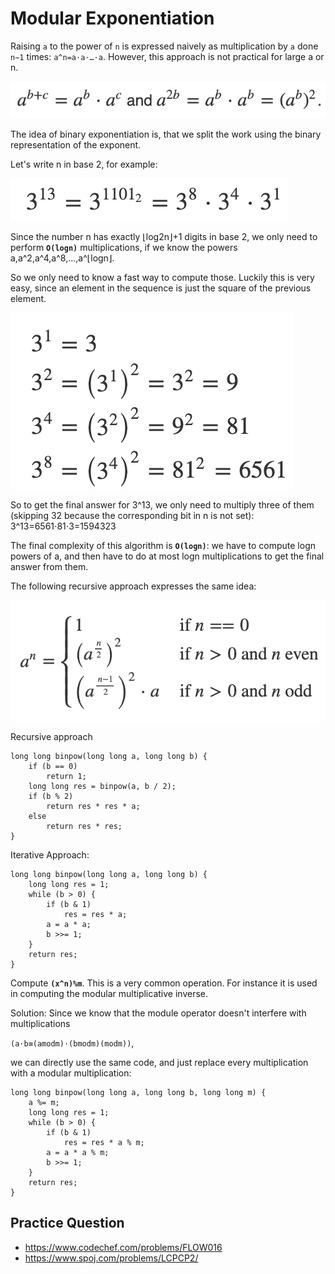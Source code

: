 # Modular Exponentiation

Raising `a` to the power of `n` is expressed naively as multiplication by `a` done `n−1` times: `a^n=a⋅a⋅…⋅a`. However, this approach is not practical for large a or n.

![large a](https://github.com/ishpreet-singh/icpc-2020/blob/master/images/week-1/large-a.png)

The idea of binary exponentiation is, that we split the work using the binary representation of the exponent.

Let's write n in base 2, for example:

![example](https://github.com/ishpreet-singh/icpc-2020/blob/master/images/week-1/ex1-part1.png)

Since the number n has exactly ⌊log2n⌋+1 digits in base 2, we only need to perform **`O(logn)`** multiplications, if we know the powers a,a^2,a^4,a^8,…,a^⌊logn⌋.

So we only need to know a fast way to compute those. Luckily this is very easy, since an element in the sequence is just the square of the previous element.

![example](https://github.com/ishpreet-singh/icpc-2020/blob/master/images/week-1/ex1-part2.png)

So to get the final answer for 3^13, we only need to multiply three of them (skipping 32 because the corresponding bit in n is not set): 3^13=6561⋅81⋅3=1594323

The final complexity of this algorithm is **`O(logn)`**: we have to compute logn powers of a, and then have to do at most logn multiplications to get the final answer from them.

The following recursive approach expresses the same idea:

![Recursive Binary](https://github.com/ishpreet-singh/icpc-2020/blob/master/images/week-1/recusive-binary.png)

Recursive approach
```
long long binpow(long long a, long long b) {
    if (b == 0)
        return 1;
    long long res = binpow(a, b / 2);
    if (b % 2)
        return res * res * a;
    else
        return res * res;
}
```


Iterative Approach:
```
long long binpow(long long a, long long b) {
    long long res = 1;
    while (b > 0) {
        if (b & 1)
            res = res * a;
        a = a * a;
        b >>= 1;
    }
    return res;
}
```


Compute **`(x^n)%m`**. This is a very common operation. For instance it is used in computing the modular multiplicative inverse.

Solution: Since we know that the module operator doesn't interfere with multiplications 

`(a⋅b≡(amodm)⋅(bmodm)(modm))`, 

we can directly use the same code, and just replace every multiplication with a modular multiplication:

```
long long binpow(long long a, long long b, long long m) {
    a %= m;
    long long res = 1;
    while (b > 0) {
        if (b & 1)
            res = res * a % m;
        a = a * a % m;
        b >>= 1;
    }
    return res;
}
```

## Practice Question

* https://www.codechef.com/problems/FLOW016
* https://www.spoj.com/problems/LCPCP2/
